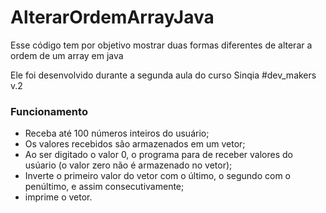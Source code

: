 # AlterarOrdemArrayJava

Esse código tem por objetivo mostrar duas formas diferentes de alterar a ordem de um array em java

Ele foi desenvolvido durante a segunda aula do curso Sinqia #dev_makers v.2


### Funcionamento

- Receba até 100 números inteiros do usuário;
- Os valores recebidos são armazenados em um vetor;
- Ao ser digitado o valor 0, o programa para de receber valores do usúario (o valor zero não é armazenado no vetor);
- Inverte o primeiro valor do vetor com o último, o segundo com o penúltimo, e assim consecutivamente;
- imprime o vetor.


